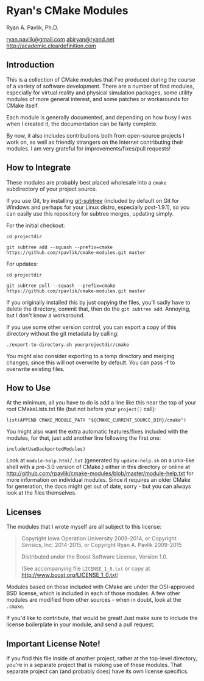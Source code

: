 Ryan's CMake Modules
====================

Ryan A. Pavlik, Ph.D.

<ryan.pavlik@gmail.com> <abiryan@ryand.net>
<http://academic.cleardefinition.com>

Introduction
------------

This is a collection of CMake modules that I've produced during the course
of a variety of software development.  There are a number of find modules,
especially for virtual reality and physical simulation packages, some utility
modules of more general interest, and some patches or workarounds for
CMake itself.

Each module is generally documented, and depending on how busy I was
when I created it, the documentation can be fairly complete.

By now, it also includes contributions both from open-source projects I work on,
as well as friendly strangers on the Internet contributing their modules. I am
very grateful for improvements/fixes/pull requests!

How to Integrate
----------------

These modules are probably best placed wholesale into a `cmake` subdirectory
of your project source.

If you use Git, try installing [git-subtree][1] (included by default on
Git for Windows and perhaps for your Linux distro, especially post-1.9.1), so
you can easily use this repository for subtree merges, updating simply.

For the initial checkout:

	cd projectdir

	git subtree add --squash --prefix=cmake https://github.com/rpavlik/cmake-modules.git master

For updates:

	cd projectdir

	git subtree pull --squash --prefix=cmake https://github.com/rpavlik/cmake-modules.git master

If you originally installed this by just copying the files, you'll sadly have
to delete the directory, commit that, then do the `git subtree add`. Annoying,
but I don't know a workaround.

If you use some other version control, you can export a copy of this directory
without the git metadata by calling:

    ./export-to-directory.sh yourprojectdir/cmake

You might also consider exporting to a temp directory and merging changes, since
this will not overwrite by default.  You can pass -f to overwrite existing files.

How to Use
----------

At the minimum, all you have to do is add a line like this near the top
of your root CMakeLists.txt file (but not before your `project()` call):

	list(APPEND CMAKE_MODULE_PATH "${CMAKE_CURRENT_SOURCE_DIR}/cmake")

You might also want the extra automatic features/fixes included with the
modules, for that, just add another line following the first one:

	include(UseBackportedModules)

Look at `module-help.html`/`.txt` (generated by `update-help.sh` on a unix-like shell with a pre-3.0 version of CMake.)
either in this directory or online at <http://github.com/rpavlik/cmake-modules/blob/master/module-help.txt>
for more information on individual modules. Since it requires an older CMake for generation,
the docs might get out of date, sorry - but you can always look at the files themselves.


Licenses
--------

The modules that I wrote myself are all subject to this license:

> Copyright Iowa Operation University 2009-2014,
> or Copyright Sensics, Inc. 2014-2015,
> or Copyright Ryan A. Pavlik 2009-2015
>
> Distributed under the Boost Software License, Version 1.0.
>
> (See accompanying file `LICENSE_1_0.txt` or copy at
> <http://www.boost.org/LICENSE_1_0.txt>)

Modules based on those included with CMake are under the OSI-approved
BSD license, which is included in each of those modules.  A few other modules
are modified from other sources - when in doubt, look at the `.cmake`.

If you'd like to contribute, that would be great! Just make sure to include
the license boilerplate in your module, and send a pull request.

Important License Note!
-----------------------

If you find this file inside of another project, rather at the top-level
directory, you're in a separate project that is making use of these modules.
That separate project can (and probably does) have its own license specifics.


[1]: http://github.com/apenwarr/git-subtree  "Git Subtree master"
